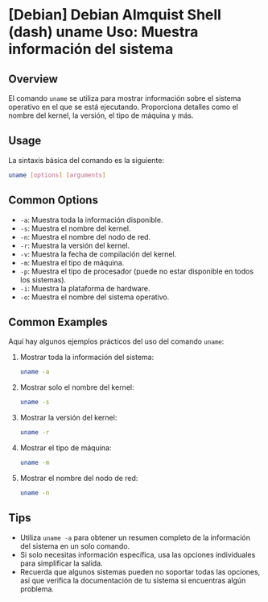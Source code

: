 # [Debian] Debian Almquist Shell (dash) uname Uso: Muestra información del sistema

## Overview
El comando `uname` se utiliza para mostrar información sobre el sistema operativo en el que se está ejecutando. Proporciona detalles como el nombre del kernel, la versión, el tipo de máquina y más.

## Usage
La sintaxis básica del comando es la siguiente:

```bash
uname [options] [arguments]
```

## Common Options
- `-a`: Muestra toda la información disponible.
- `-s`: Muestra el nombre del kernel.
- `-n`: Muestra el nombre del nodo de red.
- `-r`: Muestra la versión del kernel.
- `-v`: Muestra la fecha de compilación del kernel.
- `-m`: Muestra el tipo de máquina.
- `-p`: Muestra el tipo de procesador (puede no estar disponible en todos los sistemas).
- `-i`: Muestra la plataforma de hardware.
- `-o`: Muestra el nombre del sistema operativo.

## Common Examples
Aquí hay algunos ejemplos prácticos del uso del comando `uname`:

1. Mostrar toda la información del sistema:
   ```bash
   uname -a
   ```

2. Mostrar solo el nombre del kernel:
   ```bash
   uname -s
   ```

3. Mostrar la versión del kernel:
   ```bash
   uname -r
   ```

4. Mostrar el tipo de máquina:
   ```bash
   uname -m
   ```

5. Mostrar el nombre del nodo de red:
   ```bash
   uname -n
   ```

## Tips
- Utiliza `uname -a` para obtener un resumen completo de la información del sistema en un solo comando.
- Si solo necesitas información específica, usa las opciones individuales para simplificar la salida.
- Recuerda que algunos sistemas pueden no soportar todas las opciones, así que verifica la documentación de tu sistema si encuentras algún problema.